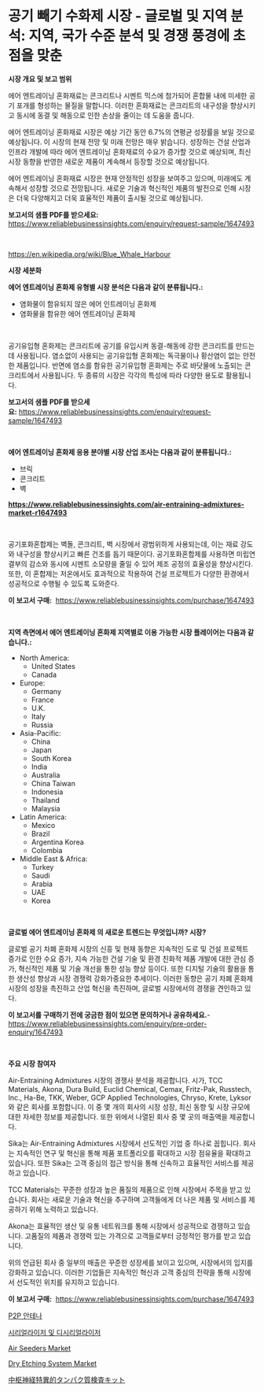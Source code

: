 <p><h1>공기 빼기 수화제 시장 - 글로벌 및 지역 분석: 지역, 국가 수준 분석 및 경쟁 풍경에 초점을 맞춘</h1></p><p><strong>시장 개요 및 보고 범위</strong></p>
<p><p>에어 엔트레이닝 혼화재료는 콘크리트나 시멘트 믹스에 첨가되어 혼합물 내에 미세한 공기 포개를 형성하는 물질을 말합니다. 이러한 혼화재료는 콘크리트의 내구성을 향상시키고 동시에 동결 및 해동으로 인한 손상을 줄이는 데 도움을 줍니다.</p><p>에어 엔트레이닝 혼화재료 시장은 예상 기간 동안 6.7%의 연평균 성장률을 보일 것으로 예상됩니다. 이 시장의 현재 전망 및 미래 전망은 매우 밝습니다. 성장하는 건설 산업과 인프라 개발에 따라 에어 엔트레이닝 혼화재료의 수요가 증가할 것으로 예상되며, 최신 시장 동향을 반영한 새로운 제품이 계속해서 등장할 것으로 예상됩니다.</p><p>에어 엔트레이닝 혼화재료 시장은 현재 안정적인 성장을 보여주고 있으며, 미래에도 계속해서 성장할 것으로 전망됩니다. 새로운 기술과 혁신적인 제품의 발전으로 인해 시장은 더욱 다양해지고 더욱 효율적인 제품이 출시될 것으로 예상됩니다.</p></p>
<p><strong>보고서의 샘플 PDF를 받으세요:</strong> <a href="https://www.reliablebusinessinsights.com/enquiry/request-sample/1647493">https://www.reliablebusinessinsights.com/enquiry/request-sample/1647493</a></p>
<p>&nbsp;</p>
<p><a href="https://en.wikipedia.org/wiki/Blue_Whale_Harbour">https://en.wikipedia.org/wiki/Blue_Whale_Harbour</a></p>
<p><strong>시장 세분화</strong></p>
<p><strong>에어 엔트레이닝 혼화제 유형별 시장 분석은 다음과 같이 분류됩니다.:</strong></p>
<p><ul><li>염화물이 함유되지 않은 에어 인트레이닝 혼화제</li><li>염화물을 함유한 에어 엔트레이닝 혼화제</li></ul></p>
<p>&nbsp;</p>
<p><p>공기유입형 혼화제는 콘크리트에 공기를 유입시켜 동결-해동에 강한 콘크리트를 만드는 데 사용됩니다. 염소없이 사용되는 공기유입형 혼화제는 독극물이나 황산염이 없는 안전한 제품입니다. 반면에 염소를 함유한 공기유입형 혼화제는 주로 바닷물에 노출되는 콘크리트에서 사용됩니다. 두 종류의 시장은 각각의 특성에 따라 다양한 용도로 활용됩니다.</p></p>
<p><strong>보고서의 샘플 PDF를 받으세요:</strong>&nbsp;<a href="https://www.reliablebusinessinsights.com/enquiry/request-sample/1647493">https://www.reliablebusinessinsights.com/enquiry/request-sample/1647493</a></p>
<p>&nbsp;</p>
<p><strong> 에어 엔트레이닝 혼화제 응용 분야별 시장 산업 조사는 다음과 같이 분류됩니다.:</strong></p>
<p><ul><li>브릭</li><li>콘크리트</li><li>벽</li></ul></p>
<p><strong><a href="https://www.reliablebusinessinsights.com/air-entraining-admixtures-market-r1647493">https://www.reliablebusinessinsights.com/air-entraining-admixtures-market-r1647493</a></strong></p>
<p>&nbsp;</p>
<p><p>공기포화혼합제는 벽돌, 콘크리트, 벽 시장에서 광범위하게 사용되는데, 이는 재료 강도와 내구성을 향상시키고 빠른 건조를 돕기 때문이다. 공기포화혼합제를 사용하면 미립연결부의 감소와 동시에 시멘트 소모량을 줄일 수 있어 제조 공정의 효율성을 향상시킨다. 또한, 이 혼합제는 저온에서도 효과적으로 작용하여 건설 프로젝트가 다양한 환경에서 성공적으로 수행될 수 있도록 도와준다.</p></p>
<p><strong>이 보고서 구매:</strong>&nbsp; <a href="https://www.reliablebusinessinsights.com/purchase/1647493">https://www.reliablebusinessinsights.com/purchase/1647493</a></p>
<p>&nbsp;</p>
<p><strong>지역 측면에서 에어 엔트레이닝 혼화제 지역별로 이용 가능한 시장 플레이어는 다음과 같습니다.:</strong></p>
<p><ul>
    <li>
        North America:
        <ul>
            <li>United States</li>
            <li>Canada</li>
        </ul>
    </li>
    <li>
        Europe:
        <ul>
            <li>Germany</li>
            <li>France</li>
            <li>U.K.</li>
            <li>Italy</li>
            <li>Russia</li>
        </ul>
    </li>
    <li>
        Asia-Pacific:
        <ul>
            <li>China</li>
            <li>Japan</li>
            <li>South Korea</li>
            <li>India</li>
            <li>Australia</li>
            <li>China Taiwan</li>
            <li>Indonesia</li>
            <li>Thailand</li>
            <li>Malaysia</li>
        </ul>
    </li>
    <li>
        Latin America:
        <ul>
            <li>Mexico</li>
            <li>Brazil</li>
            <li>Argentina Korea</li>
            <li>Colombia</li>
        </ul>
    </li>
    <li>
        Middle East & Africa:
        <ul>
            <li>Turkey</li>
            <li>Saudi</li>
            <li>Arabia</li>
            <li>UAE</li>
            <li>Korea</li>
        </ul>
    </li>
    </ul></p>
<p>&nbsp;</p>
<p><strong>글로벌 에어 엔트레이닝 혼화제 의 새로운 트렌드는 무엇입니까? 시장?</strong></p>
<p><p>글로벌 공기 차폐 혼화제 시장의 신흥 및 현재 동향은 지속적인 도로 및 건설 프로젝트 증가로 인한 수요 증가, 지속 가능한 건설 기술 및 환경 친화적 제품 개발에 대한 관심 증가, 혁신적인 제품 및 기술 개선을 통한 성능 향상 등이다. 또한 디지털 기술의 활용을 통한 생산성 향상과 시장 경쟁력 강화가중요한 추세이다. 이러한 동향은 공기 차폐 혼화제 시장의 성장을 촉진하고 산업 혁신을 촉진하며, 글로벌 시장에서의 경쟁을 견인하고 있다.</p></p>
<p><strong>이 보고서를 구매하기 전에 궁금한 점이 있으면 문의하거나 공유하세요.</strong>- <a href="https://www.reliablebusinessinsights.com/enquiry/pre-order-enquiry/1647493">https://www.reliablebusinessinsights.com/enquiry/pre-order-enquiry/1647493</a></p>
<p>&nbsp;</p>
<p><strong>주요 시장 참여자</strong></p>
<p><p>Air-Entraining Admixtures 시장의 경쟁사 분석을 제공합니다. 시가, TCC Materials, Akona, Dura Build, Euclid Chemical, Cemax, Fritz-Pak, Russtech, Inc., Ha-Be, TKK, Weber, GCP Applied Technologies, Chryso, Krete, Lyksor와 같은 회사를 포함합니다. 이 중 몇 개의 회사의 시장 성장, 최신 동향 및 시장 규모에 대한 자세한 정보를 제공합니다. 또한 위에서 나열된 회사 중 몇 곳의 매출액을 제공합니다.</p><p>Sika는 Air-Entraining Admixtures 시장에서 선도적인 기업 중 하나로 꼽힙니다. 회사는 지속적인 연구 및 혁신을 통해 제품 포트폴리오를 확대하고 시장 점유율을 확대하고 있습니다. 또한 Sika는 고객 중심의 접근 방식을 통해 신속하고 효율적인 서비스를 제공하고 있습니다.</p><p>TCC Materials는 꾸준한 성장과 높은 품질의 제품으로 인해 시장에서 주목을 받고 있습니다. 회사는 새로운 기술과 혁신을 추구하며 고객들에게 더 나은 제품 및 서비스를 제공하기 위해 노력하고 있습니다.</p><p>Akona는 효율적인 생산 및 유통 네트워크를 통해 시장에서 성공적으로 경쟁하고 있습니다. 고품질의 제품과 경쟁력 있는 가격으로 고객들로부터 긍정적인 평가를 받고 있습니다.</p><p>위의 언급된 회사 중 일부의 매출은 꾸준한 성장세를 보이고 있으며, 시장에서의 입지를 강화하고 있습니다. 이러한 기업들은 지속적인 혁신과 고객 중심의 전략을 통해 시장에서 선도적인 위치를 유지하고 있습니다.</p></p>
<p><strong>이 보고서 구매:</strong>&nbsp;&nbsp;<a href="https://www.reliablebusinessinsights.com/purchase/1647493">https://www.reliablebusinessinsights.com/purchase/1647493</a></p>
<p><p><a href="https://github.com/rustymarie2024/Market-Research-Report-List-1/blob/main/6671168177346.md">P2P 안테나</a></p><p><a href="https://github.com/giancarlo642004/Market-Research-Report-List-2/blob/main/9981634177345.md">시리얼라이저 및 디시리얼라이저</a></p><p><a href="https://github.com/khkjaxbn36/Market-Research-Report-List-1/blob/main/air-seeders-market.md">Air Seeders Market</a></p><p><a href="https://github.com/sosoelmasry38/Market-Research-Report-List-1/blob/main/dry-etching-system-market.md">Dry Etching System Market</a></p><p><a href="https://github.com/CloydAbbott2023/Market-Research-Report-List-2/blob/main/7437760164377.md">中枢神経特異的タンパク質検査キット</a></p></p>